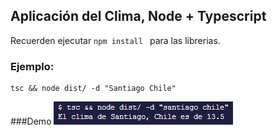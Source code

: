 ## Aplicación del Clima, Node + Typescript

Recuerden ejecutar ```npm install ``` para las librerias.

### Ejemplo:

```
tsc && node dist/ -d "Santiago Chile"
```

###Demo
![alt text](./Captura.PNG)
